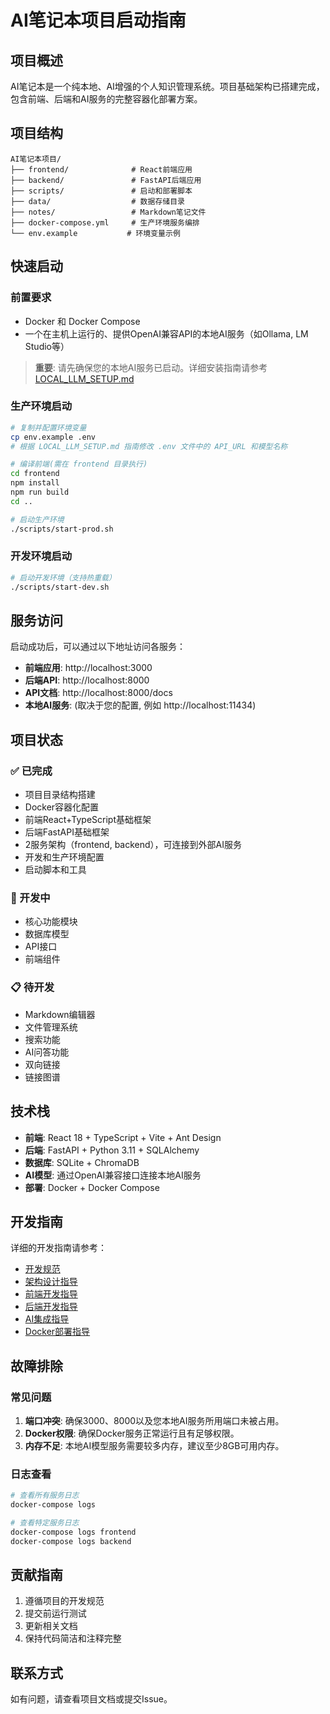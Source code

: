 # AI笔记本项目启动指南

## 项目概述

AI笔记本是一个纯本地、AI增强的个人知识管理系统。项目基础架构已搭建完成，包含前端、后端和AI服务的完整容器化部署方案。

## 项目结构

```
AI笔记本项目/
├── frontend/              # React前端应用
├── backend/               # FastAPI后端应用
├── scripts/               # 启动和部署脚本
├── data/                  # 数据存储目录
├── notes/                 # Markdown笔记文件
├── docker-compose.yml     # 生产环境服务编排
└── env.example           # 环境变量示例
```

## 快速启动

### 前置要求

- Docker 和 Docker Compose
- 一个在主机上运行的、提供OpenAI兼容API的本地AI服务（如Ollama, LM Studio等）

> **重要**: 请先确保您的本地AI服务已启动。详细安装指南请参考 [LOCAL_LLM_SETUP.md](LOCAL_LLM_SETUP.md)

### 生产环境启动

```bash
# 复制并配置环境变量
cp env.example .env
# 根据 LOCAL_LLM_SETUP.md 指南修改 .env 文件中的 API_URL 和模型名称

# 编译前端(需在 frontend 目录执行)
cd frontend
npm install
npm run build
cd ..

# 启动生产环境
./scripts/start-prod.sh
```

### 开发环境启动

```bash
# 启动开发环境（支持热重载）
./scripts/start-dev.sh
```

## 服务访问

启动成功后，可以通过以下地址访问各服务：

- **前端应用**: http://localhost:3000
- **后端API**: http://localhost:8000
- **API文档**: http://localhost:8000/docs
- **本地AI服务**: (取决于您的配置, 例如 http://localhost:11434)

## 项目状态

### ✅ 已完成

- 项目目录结构搭建
- Docker容器化配置
- 前端React+TypeScript基础框架
- 后端FastAPI基础框架
- 2服务架构（frontend, backend），可连接到外部AI服务
- 开发和生产环境配置
- 启动脚本和工具

### 🚧 开发中

- 核心功能模块
- 数据库模型
- API接口
- 前端组件

### 📋 待开发

- Markdown编辑器
- 文件管理系统
- 搜索功能
- AI问答功能
- 双向链接
- 链接图谱

## 技术栈

- **前端**: React 18 + TypeScript + Vite + Ant Design
- **后端**: FastAPI + Python 3.11 + SQLAlchemy
- **数据库**: SQLite + ChromaDB
- **AI模型**: 通过OpenAI兼容接口连接本地AI服务
- **部署**: Docker + Docker Compose

## 开发指南

详细的开发指南请参考：

- [开发规范](.cursor/rules/development-standards.mdc)
- [架构设计指导](.cursor/rules/architecture-guide.mdc)
- [前端开发指导](.cursor/rules/frontend-guide.mdc)
- [后端开发指导](.cursor/rules/backend-guide.mdc)
- [AI集成指导](.cursor/rules/ai-integration.mdc)
- [Docker部署指导](.cursor/rules/docker-deployment.mdc)

## 故障排除

### 常见问题

1. **端口冲突**: 确保3000、8000以及您本地AI服务所用端口未被占用。
2. **Docker权限**: 确保Docker服务正常运行且有足够权限。
3. **内存不足**: 本地AI模型服务需要较多内存，建议至少8GB可用内存。

### 日志查看

```bash
# 查看所有服务日志
docker-compose logs

# 查看特定服务日志
docker-compose logs frontend
docker-compose logs backend
```

## 贡献指南

1. 遵循项目的开发规范
2. 提交前运行测试
3. 更新相关文档
4. 保持代码简洁和注释完整

## 联系方式

如有问题，请查看项目文档或提交Issue。 